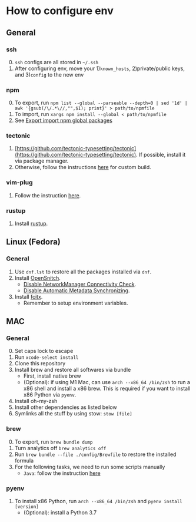 # How to configure env

## General

### ssh

0. `ssh` configs are all stored in `~/.ssh`
1. After configuring env, move your 1)`known_hosts`, 2)private/public keys, and 3)`config` to the new env

### npm

0. To export, run `npm list --global --parseable --depth=0 | sed '1d' | awk '{gsub(/\/.*\//,"",$1); print}' > path/to/npmfile`
1. To import, run `xargs npm install --global < path/to/npmfile`
2. See [Export import npm global packages](https://stackoverflow.com/a/41199625)

### tectonic

1. [https://github.com/tectonic-typesetting/tectonic](https://github.com/tectonic-typesetting/tectonic). If possible, install it via package manager.
2. Otherwise, follow the instructions [here](https://tectonic-typesetting.github.io/book/latest/howto/build-tectonic/index.html) for custom build.

### vim-plug

1. Follow the instruction [here](https://github.com/junegunn/vim-plug).

### rustup

1. Install [rustup](https://www.rust-lang.org/tools/install).


## Linux (Fedora)

### General

1. Use `dnf.lst` to restore all the packages installed via `dnf`.
2. Install [OpenSnitch](https://github.com/evilsocket/opensnitch).
    - [Disable NetworkManager Connectivity Check](https://www.reddit.com/r/Fedora/comments/6jk62f/how_can_i_stop_fedora_from_contacting/).
    - [Disable Automatic Metadata Synchronizing](https://www.reddit.com/r/Fedora/comments/p10a5o/comment/j5ysqw1/).
3. Install [fcitx](https://wiki.archlinux.org/title/Fcitx).
    - Remember to setup environment variables.


## MAC

### General

0. Set caps lock to escape
1. Run `xcode-select install`
2. Clone this repository
3. Install brew and restore all softwares via bundle
    - First, install native brew
    - (Optional): if using M1 Mac, can use `arch --x86_64 /bin/zsh` to run a x86 shell and install a x86 brew.
        This is required if you want to install x86 Python via `pyenv`.
4. Install oh-my-zsh
5. Install other dependencies as listed below
6. Symlinks all the stuff by using stow: `stow [file]`

### brew

0. To export, run `brew bundle dump`
1. Turn analytics off `brew analytics off`
2. Run `brew bundle --file ./config/Brewfile` to restore the installed formula
3. For the following tasks, we need to run some scripts manually
    - `Java`: follow the instruction [here](https://formulae.brew.sh/formula/openjdk@17)

### pyenv

1. To install x86 Python, run `arch --x86_64 /bin/zsh` and `pyenv install [version]`
    - (Optional): install a Python 3.7